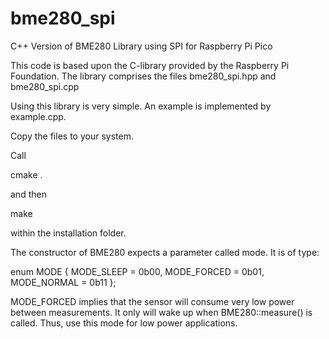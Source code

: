 # bme280_spi
C++ Version of BME280 Library using SPI for Raspberry Pi Pico

This code is based upon the C-library provided by the Raspberry Pi Foundation.
The library comprises the files bme280_spi.hpp and bme280_spi.cpp

Using this library is very simple. An example is implemented by example.cpp.

Copy the files to your system.

Call 
  
  cmake .
 
and then

  make
  
within the installation folder.

The constructor of BME280 expects a parameter called mode. 
It is of type:

enum MODE {     MODE_SLEEP = 0b00,
                MODE_FORCED = 0b01,
                MODE_NORMAL = 0b11   };
                
MODE_FORCED implies that  the sensor will consume very low  power between measurements. 
It only will wake up when BME280::measure() is called. Thus, use this mode for low
power applications.
